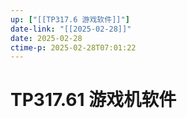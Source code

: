 ```yaml
---
up: ["[[TP317.6 游戏软件]]"]
date-link: "[[2025-02-28]]"
date: 2025-02-28
ctime-p: 2025-02-28T07:01:22
---
```


# TP317.61 游戏机软件
